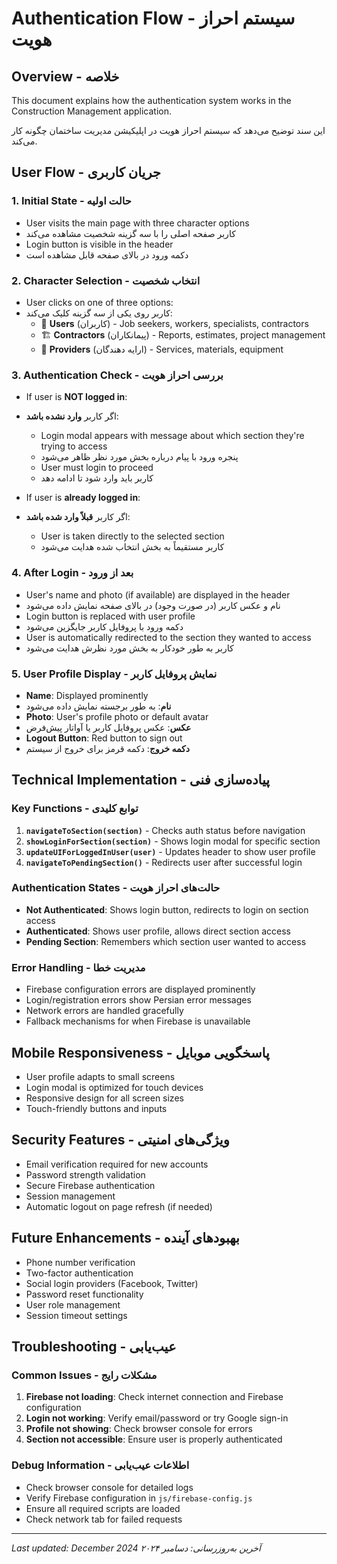 # Authentication Flow - سیستم احراز هویت

## Overview - خلاصه

This document explains how the authentication system works in the Construction Management application.

این سند توضیح می‌دهد که سیستم احراز هویت در اپلیکیشن مدیریت ساختمان چگونه کار می‌کند.

## User Flow - جریان کاربری

### 1. Initial State - حالت اولیه
- User visits the main page with three character options
- کاربر صفحه اصلی را با سه گزینه شخصیت مشاهده می‌کند
- Login button is visible in the header
- دکمه ورود در بالای صفحه قابل مشاهده است

### 2. Character Selection - انتخاب شخصیت
- User clicks on one of three options:
- کاربر روی یکی از سه گزینه کلیک می‌کند:
  - 👥 **Users** (کاربران) - Job seekers, workers, specialists, contractors
  - 🏗️ **Contractors** (پیمانکاران) - Reports, estimates, project management
  - 🤝 **Providers** (ارایه دهندگان) - Services, materials, equipment

### 3. Authentication Check - بررسی احراز هویت
- If user is **NOT logged in**:
- اگر کاربر **وارد نشده باشد**:
  - Login modal appears with message about which section they're trying to access
  - پنجره ورود با پیام درباره بخش مورد نظر ظاهر می‌شود
  - User must login to proceed
  - کاربر باید وارد شود تا ادامه دهد

- If user is **already logged in**:
- اگر کاربر **قبلاً وارد شده باشد**:
  - User is taken directly to the selected section
  - کاربر مستقیماً به بخش انتخاب شده هدایت می‌شود

### 4. After Login - بعد از ورود
- User's name and photo (if available) are displayed in the header
- نام و عکس کاربر (در صورت وجود) در بالای صفحه نمایش داده می‌شود
- Login button is replaced with user profile
- دکمه ورود با پروفایل کاربر جایگزین می‌شود
- User is automatically redirected to the section they wanted to access
- کاربر به طور خودکار به بخش مورد نظرش هدایت می‌شود

### 5. User Profile Display - نمایش پروفایل کاربر
- **Name**: Displayed prominently
- **نام**: به طور برجسته نمایش داده می‌شود
- **Photo**: User's profile photo or default avatar
- **عکس**: عکس پروفایل کاربر یا آواتار پیش‌فرض
- **Logout Button**: Red button to sign out
- **دکمه خروج**: دکمه قرمز برای خروج از سیستم

## Technical Implementation - پیاده‌سازی فنی

### Key Functions - توابع کلیدی

1. **`navigateToSection(section)`** - Checks auth status before navigation
2. **`showLoginForSection(section)`** - Shows login modal for specific section
3. **`updateUIForLoggedInUser(user)`** - Updates header to show user profile
4. **`navigateToPendingSection()`** - Redirects user after successful login

### Authentication States - حالت‌های احراز هویت

- **Not Authenticated**: Shows login button, redirects to login on section access
- **Authenticated**: Shows user profile, allows direct section access
- **Pending Section**: Remembers which section user wanted to access

### Error Handling - مدیریت خطا

- Firebase configuration errors are displayed prominently
- Login/registration errors show Persian error messages
- Network errors are handled gracefully
- Fallback mechanisms for when Firebase is unavailable

## Mobile Responsiveness - پاسخگویی موبایل

- User profile adapts to small screens
- Login modal is optimized for touch devices
- Responsive design for all screen sizes
- Touch-friendly buttons and inputs

## Security Features - ویژگی‌های امنیتی

- Email verification required for new accounts
- Password strength validation
- Secure Firebase authentication
- Session management
- Automatic logout on page refresh (if needed)

## Future Enhancements - بهبودهای آینده

- Phone number verification
- Two-factor authentication
- Social login providers (Facebook, Twitter)
- Password reset functionality
- User role management
- Session timeout settings

## Troubleshooting - عیب‌یابی

### Common Issues - مشکلات رایج

1. **Firebase not loading**: Check internet connection and Firebase configuration
2. **Login not working**: Verify email/password or try Google sign-in
3. **Profile not showing**: Check browser console for errors
4. **Section not accessible**: Ensure user is properly authenticated

### Debug Information - اطلاعات عیب‌یابی

- Check browser console for detailed logs
- Verify Firebase configuration in `js/firebase-config.js`
- Ensure all required scripts are loaded
- Check network tab for failed requests

---

*Last updated: December 2024*
*آخرین به‌روزرسانی: دسامبر ۲۰۲۴*
